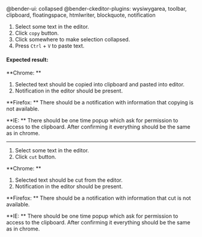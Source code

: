 @bender-ui: collapsed
@bender-ckeditor-plugins: wysiwygarea, toolbar, clipboard, floatingspace, htmlwriter, blockquote, notification

1. Select some text in the editor.
2. Click `copy` button.
3. Click somewhere to make selection collapsed.
4. Press `Ctrl` + `V` to paste text.

#### Expected result:

**Chrome: **
1. Selected text should be copied into clipboard and pasted into editor.
2. Notification in the editor should be present.

**Firefox: ** There should be a notification with information that copying is not available.

**IE: ** There should be one time popup which ask for permission to access to the clipboard. After confirming it everything should be the same as in chrome.

----

1. Select some text in the editor.
2. Click `cut` button.

**Chrome: **
1. Selected text should be cut from the editor.
2. Notification in the editor should be present.

**Firefox: ** There should be a notification with information that cut is not available.

**IE: ** There should be one time popup which ask for permission to access to the clipboard. After confirming it everything should be the same as in chrome.
